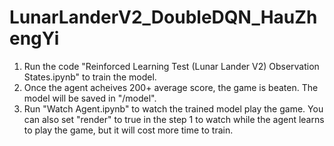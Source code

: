 # LunarLanderV2_DoubleDQN_HauZhengYi
 
1. Run the code "Reinforced Learning Test (Lunar Lander V2) Observation States.ipynb" to train the model.
2. Once the agent acheives 200+ average score, the game is beaten. The model will be saved in "/model".
3. Run "Watch Agent.ipynb" to watch the trained model play the game. You can also set "render" to true in the step 1 to watch while the agent learns to play the game, but it will cost more time to train.
